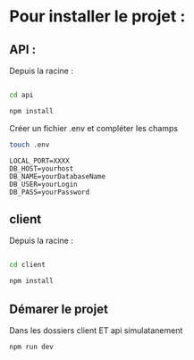 # Pour installer le projet :

## API :

Depuis la racine : 

``` bash

cd api

npm install

```

Créer un fichier .env et compléter les champs

``` bash
touch .env
```

```
LOCAL_PORT=XXXX
DB_HOST=yourhost
DB_NAME=yourDatabaseName
DB_USER=yourLogin
DB_PASS=yourPassword
```

## client 

Depuis la racine : 

``` bash

cd client

npm install

```

## Démarer le projet 

Dans les dossiers client ET api simulatanement

``` bash
npm run dev
```